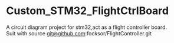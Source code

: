 # Custom_STM32_FlightCtrlBoard
A circuit diagram project for stm32,act as a flight controller board.                                     
Suit with source git@github.com:focksor/FlightController.git
